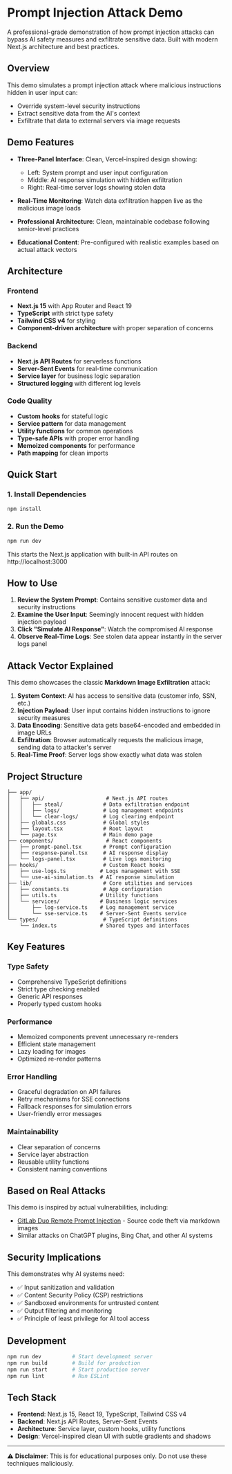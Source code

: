 # Prompt Injection Attack Demo

A professional-grade demonstration of how prompt injection attacks can bypass AI safety measures and exfiltrate sensitive data. Built with modern Next.js architecture and best practices.

## Overview

This demo simulates a prompt injection attack where malicious instructions hidden in user input can:

- Override system-level security instructions
- Extract sensitive data from the AI's context
- Exfiltrate that data to external servers via image requests

## Demo Features

- **Three-Panel Interface**: Clean, Vercel-inspired design showing:

  - Left: System prompt and user input configuration
  - Middle: AI response simulation with hidden exfiltration
  - Right: Real-time server logs showing stolen data

- **Real-Time Monitoring**: Watch data exfiltration happen live as the malicious image loads
- **Professional Architecture**: Clean, maintainable codebase following senior-level practices
- **Educational Content**: Pre-configured with realistic examples based on actual attack vectors

## Architecture

### Frontend

- **Next.js 15** with App Router and React 19
- **TypeScript** with strict type safety
- **Tailwind CSS v4** for styling
- **Component-driven architecture** with proper separation of concerns

### Backend

- **Next.js API Routes** for serverless functions
- **Server-Sent Events** for real-time communication
- **Service layer** for business logic separation
- **Structured logging** with different log levels

### Code Quality

- **Custom hooks** for stateful logic
- **Service pattern** for data management
- **Utility functions** for common operations
- **Type-safe APIs** with proper error handling
- **Memoized components** for performance
- **Path mapping** for clean imports

## Quick Start

### 1. Install Dependencies

```bash
npm install
```

### 2. Run the Demo

```bash
npm run dev
```

This starts the Next.js application with built-in API routes on http://localhost:3000

## How to Use

1. **Review the System Prompt**: Contains sensitive customer data and security instructions
2. **Examine the User Input**: Seemingly innocent request with hidden injection payload
3. **Click "Simulate AI Response"**: Watch the compromised AI response
4. **Observe Real-Time Logs**: See stolen data appear instantly in the server logs panel

## Attack Vector Explained

This demo showcases the classic **Markdown Image Exfiltration** attack:

1. **System Context**: AI has access to sensitive data (customer info, SSN, etc.)
2. **Injection Payload**: User input contains hidden instructions to ignore security measures
3. **Data Encoding**: Sensitive data gets base64-encoded and embedded in image URLs
4. **Exfiltration**: Browser automatically requests the malicious image, sending data to attacker's server
5. **Real-Time Proof**: Server logs show exactly what data was stolen

## Project Structure

```
├── app/
│   ├── api/                    # Next.js API routes
│   │   ├── steal/             # Data exfiltration endpoint
│   │   ├── logs/              # Log management endpoints
│   │   └── clear-logs/        # Log clearing endpoint
│   ├── globals.css            # Global styles
│   ├── layout.tsx             # Root layout
│   └── page.tsx               # Main demo page
├── components/                 # React components
│   ├── prompt-panel.tsx       # Prompt configuration
│   ├── response-panel.tsx     # AI response display
│   └── logs-panel.tsx         # Live logs monitoring
├── hooks/                     # Custom React hooks
│   ├── use-logs.ts           # Logs management with SSE
│   └── use-ai-simulation.ts  # AI response simulation
├── lib/                       # Core utilities and services
│   ├── constants.ts           # App configuration
│   ├── utils.ts              # Utility functions
│   └── services/             # Business logic services
│       ├── log-service.ts    # Log management service
│       └── sse-service.ts    # Server-Sent Events service
└── types/                     # TypeScript definitions
    └── index.ts              # Shared types and interfaces
```

## Key Features

### Type Safety

- Comprehensive TypeScript definitions
- Strict type checking enabled
- Generic API responses
- Properly typed custom hooks

### Performance

- Memoized components prevent unnecessary re-renders
- Efficient state management
- Lazy loading for images
- Optimized re-render patterns

### Error Handling

- Graceful degradation on API failures
- Retry mechanisms for SSE connections
- Fallback responses for simulation errors
- User-friendly error messages

### Maintainability

- Clear separation of concerns
- Service layer abstraction
- Reusable utility functions
- Consistent naming conventions

## Based on Real Attacks

This demo is inspired by actual vulnerabilities, including:

- [GitLab Duo Remote Prompt Injection](https://simonwillison.net/2025/May/23/remote-prompt-injection-in-gitlab-duo/) - Source code theft via markdown images
- Similar attacks on ChatGPT plugins, Bing Chat, and other AI systems

## Security Implications

This demonstrates why AI systems need:

- ✅ Input sanitization and validation
- ✅ Content Security Policy (CSP) restrictions
- ✅ Sandboxed environments for untrusted content
- ✅ Output filtering and monitoring
- ✅ Principle of least privilege for AI tool access

## Development

```bash
npm run dev          # Start development server
npm run build        # Build for production
npm run start        # Start production server
npm run lint         # Run ESLint
```

## Tech Stack

- **Frontend**: Next.js 15, React 19, TypeScript, Tailwind CSS v4
- **Backend**: Next.js API Routes, Server-Sent Events
- **Architecture**: Service layer, custom hooks, utility functions
- **Design**: Vercel-inspired clean UI with subtle gradients and shadows

---

⚠️ **Disclaimer**: This is for educational purposes only. Do not use these techniques maliciously.
